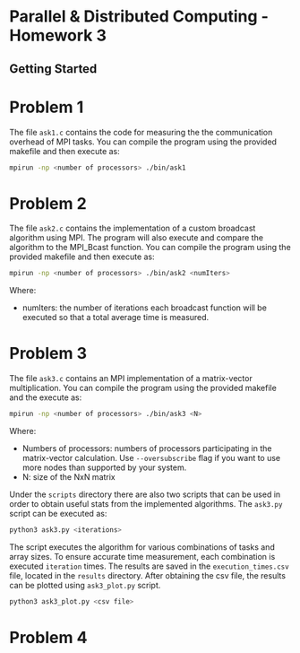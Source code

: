 # Parallel & Distributed Computing - Homework 3

## Getting Started

# Problem 1

The file `ask1.c` contains the code for measuring the the communication overhead of MPI tasks.
You can compile the program using the provided makefile and then execute as:

```bash
mpirun -np <number of processors> ./bin/ask1
```

# Problem 2

The file `ask2.c` contains the implementation of a custom broadcast algorithm using MPI. The program will also execute and compare the algorithm to the MPI_Bcast function. You can compile
the program using the provided makefile and then execute as:

```bash
mpirun -np <number of processors> ./bin/ask2 <numIters>
```
Where:
- numIters: the number of iterations each broadcast function will be executed so that a total average time is measured.

# Problem 3

The file `ask3.c` contains an MPI implementation of a matrix-vector multiplication.
You can compile the program using the provided makefile and the execute as:

```bash
mpirun -np <number of processors> ./bin/ask3 <N>
```

Where:
- Numbers of processors: numbers of processors participating in the matrix-vector calculation. Use `--oversubscribe` flag if you want to use more nodes than supported by your system.
- N: size of the NxN matrix

Under the `scripts` directory there are also two scripts that can be used in order to obtain useful stats from the implemented algorithms. The `ask3.py` script can be executed as:

```bash
python3 ask3.py <iterations>
```

The script executes the algorithm for various combinations of tasks and array sizes. To ensure accurate time measurement, each combination is executed `iteration` times. The results are saved in the `execution_times.csv` file, located in the `results` directory. After obtaining the csv file, the results can be plotted using `ask3_plot.py` script.

```bash
python3 ask3_plot.py <csv file>
```

# Problem 4